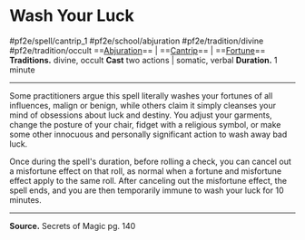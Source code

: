 # Wash Your Luck
#pf2e/spell/cantrip_1 #pf2e/school/abjuration #pf2e/tradition/divine #pf2e/tradition/occult
==[Abjuration](../../../Traits/Abjuration.md)== | ==[Cantrip](../../../Traits/Cantrip.md)== | ==[Fortune](../../../Traits/Fortune.md)==
**Traditions.** divine, occult
**Cast** two actions | somatic, verbal
**Duration.** 1 minute

---
Some practitioners argue this spell literally washes your fortunes of all influences, malign or benign, while others claim it simply cleanses your mind of obsessions about luck and destiny. You adjust your garments, change the posture of your chair, fidget with a religious symbol, or make some other innocuous and personally significant action to wash away bad luck.

Once during the spell's duration, before rolling a check, you can cancel out a misfortune effect on that roll, as normal when a fortune and misfortune effect apply to the same roll. After canceling out the misfortune effect, the spell ends, and you are then temporarily immune to wash your luck for 10 minutes.

---
**Source.** Secrets of Magic pg. 140